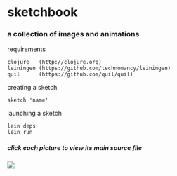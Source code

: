 # sketchbook
### a collection of images and animations

requirements

    clojure   (http://clojure.org)
    leiningen (https://github.com/technomancy/leiningen)
    quil      (https://github.com/quil/quil)

creating a sketch

    sketch 'name'

launching a sketch

    lein deps
    lein run

##### click each picture to view its main source file

<a href="https://github.com/glucero/sketchbook/blob/master/plasma/src/plasma/core.clj">
<img src="https://raw.github.com/glucero/sketchbook/master/images/plasma.gif" /></a>

